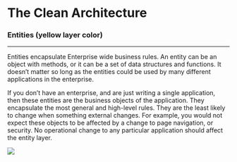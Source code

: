 # The Clean Architecture

### Entities (yellow layer color)

------------

Entities encapsulate Enterprise wide business rules. An entity can be an object with methods, or it can be a set of data structures and functions. It doesn’t matter so long as the entities could be used by many different applications in the enterprise.

If you don’t have an enterprise, and are just writing a single application, then these entities are the business objects of the application. They encapsulate the most general and high-level rules. They are the least likely to change when something external changes. For example, you would not expect these objects to be affected by a change to page navigation, or security. No operational change to any particular application should affect the entity layer.

![](https://blog.cleancoder.com/uncle-bob/images/2012-08-13-the-clean-architecture/CleanArchitecture.jpg)